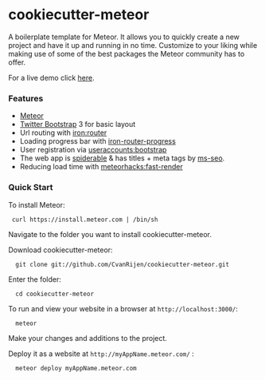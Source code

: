 # cookiecutter-meteor


A boilerplate template for Meteor. It allows you to quickly create a new project and have it up and running in no time.
Customize to your liking while making use of some of the best packages the Meteor community has to offer.

For a live demo click <a href="http://cookiecutter.meteor.com">here</a>.

### Features


* <a href="https://github.com/meteor/meteor">Meteor</a>
* <a href="https://github.com/twbs/bootstrap">Twitter Bootstrap</a> 3 for basic layout
* Url routing with <a href="https://github.com/EventedMind/iron-router">iron:router</a>
* Loading progress bar with <a href="https://github.com/Multiply/iron-router-progress">iron-router-progress</a>
* User registration via <a href="https://github.com/meteor-useraccounts/bootstrap">useraccounts:bootstrap</a>
* The web app is <a href="http://www.meteorpedia.com/read/spiderable/">spiderable</a> & has titles + meta tags by <a href="https://github.com/DerMambo/ms-seo">ms-seo</a>.
* Reducing load time with <a href="https://github.com/meteorhacks/fast-render">meteorhacks:fast-render</a>


### Quick Start


To install Meteor:

     curl https://install.meteor.com | /bin/sh

Navigate to the folder you want to install cookiecutter-meteor.

Download cookiecutter-meteor:

      git clone git://github.com/CvanRijen/cookiecutter-meteor.git

Enter the folder:

      cd cookiecutter-meteor

To run and view your website in a browser at `http://localhost:3000/`:

      meteor

Make your changes and additions to the project.

Deploy it as a website at `http://myAppName.meteor.com/` :

      meteor deploy myAppName.meteor.com


